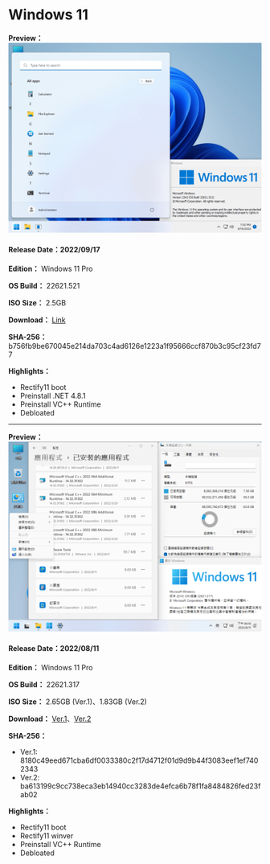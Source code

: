 # Windows 11

**Preview：**
![1](/preview/22621.521_220917.png)

#### Release Date：2022/09/17

**Edition：** Windows 11 Pro

**OS Build：** 22621.521

**ISO Size：** 2.5GB

**Download：** [Link](https://gmnfuedutw-my.sharepoint.com/:u:/g/personal/40543229_gm_nfu_edu_tw/EZ-7ZGLvyZFChXDHNk7wM1QBbbD57fjn8KCuVQCGNc_0HA?e=gKWwRN)

**SHA-256：** b756fb9be670045e214da703c4ad6126e1223a1f95666ccf870b3c95cf23fd77

**Highlights：**
- Rectify11 boot
- Preinstall .NET 4.8.1
- Preinstall VC++ Runtime
- Debloated

----

**Preview：**
![1](/preview/22621.317_220811.png)

#### Release Date：2022/08/11

**Edition：** Windows 11 Pro

**OS Build：** 22621.317

**ISO Size：** 2.65GB (Ver.1)、1.83GB (Ver.2)

**Download：** [Ver.1](https://gmnfuedutw-my.sharepoint.com/:u:/g/personal/40543229_gm_nfu_edu_tw/ES76XSvFq6xPgxf7QHS5BmIBGsmxSBAWfT04QfdY0VaiAA?e=eFZknx)、[Ver.2](https://gmnfuedutw-my.sharepoint.com/:u:/g/personal/40543229_gm_nfu_edu_tw/EcQEFAg8QMFCl_sdEAj_wFMBQQ7TNlD2ozzW5_hIZx6POA?e=JX7AuK)

**SHA-256：**
- Ver.1: 8180c49eed671cba6df0033380c2f17d4712f01d9d9b44f3083eef1ef7402343
- Ver.2: ba613199c9cc738eca3eb14940cc3283de4efca6b78f1fa8484826fed23fab02

**Highlights：**
- Rectify11 boot
- Rectify11 winver
- Preinstall VC++ Runtime
- Debloated
